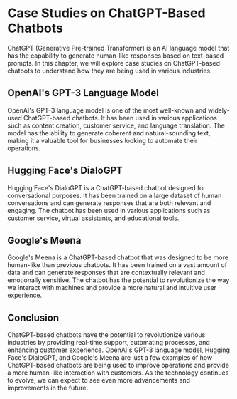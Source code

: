 Case Studies on ChatGPT-Based Chatbots
==========================================================================

ChatGPT (Generative Pre-trained Transformer) is an AI language model that has the capability to generate human-like responses based on text-based prompts. In this chapter, we will explore case studies on ChatGPT-based chatbots to understand how they are being used in various industries.

OpenAI's GPT-3 Language Model
-----------------------------

OpenAI's GPT-3 language model is one of the most well-known and widely-used ChatGPT-based chatbots. It has been used in various applications such as content creation, customer service, and language translation. The model has the ability to generate coherent and natural-sounding text, making it a valuable tool for businesses looking to automate their operations.

Hugging Face's DialoGPT
-----------------------

Hugging Face's DialoGPT is a ChatGPT-based chatbot designed for conversational purposes. It has been trained on a large dataset of human conversations and can generate responses that are both relevant and engaging. The chatbot has been used in various applications such as customer service, virtual assistants, and educational tools.

Google's Meena
--------------

Google's Meena is a ChatGPT-based chatbot that was designed to be more human-like than previous chatbots. It has been trained on a vast amount of data and can generate responses that are contextually relevant and emotionally sensitive. The chatbot has the potential to revolutionize the way we interact with machines and provide a more natural and intuitive user experience.

Conclusion
----------

ChatGPT-based chatbots have the potential to revolutionize various industries by providing real-time support, automating processes, and enhancing customer experience. OpenAI's GPT-3 language model, Hugging Face's DialoGPT, and Google's Meena are just a few examples of how ChatGPT-based chatbots are being used to improve operations and provide a more human-like interaction with customers. As the technology continues to evolve, we can expect to see even more advancements and improvements in the future.


